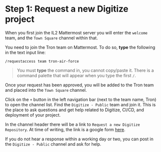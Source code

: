 # Step 1: Request a new Digitize project

When you first join the IL2 Mattermost server you will enter the `welcome` team, and the `Town Square` channel within that.

You need to join the Tron team on Mattermost. To do so, **type** the following in the text input line:

``` mattermost
/requestaccess team tron-air-force
```

> You must **type** the command in, you cannot copy/paste it. There is a command palette that will appear when you type the first `/`.

Once your request has been approved, you will be added to the Tron team and placed into the `Town Square` channel.

Click on the `+` button in the left navigation bar (next to the team name, Tron) to open the channel list. Find the `Digitize - Public` team and join it. This is the place to ask questions and get help related to Digitize, CI/CD, and deployment of your project.

In the channel header there will be a link to `Request a new Digitize Repository`. At time of writing, the link is a google form [here](https://docs.google.com/forms/d/e/1FAIpQLSemenfdx9U6ftW3UfYKUySO4e0S1MMoqKgmI4WRw543PzIg4w/viewform).

If you do not hear a response within a working day or two, you can post in the `Digitize - Public` channel and ask for help.

